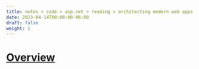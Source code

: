 ```yaml
---
title: notes > code > asp.net > reading > architecting modern web apps > 9 azure hosting recommendations
date: 2023-04-14T00:00:00-06:00
draft: false
weight: 1
---
```


# [Overview](https://learn.microsoft.com/en-us/dotnet/architecture/modern-web-apps-azure/azure-hosting-recommendations-for-asp-net-web-apps)
